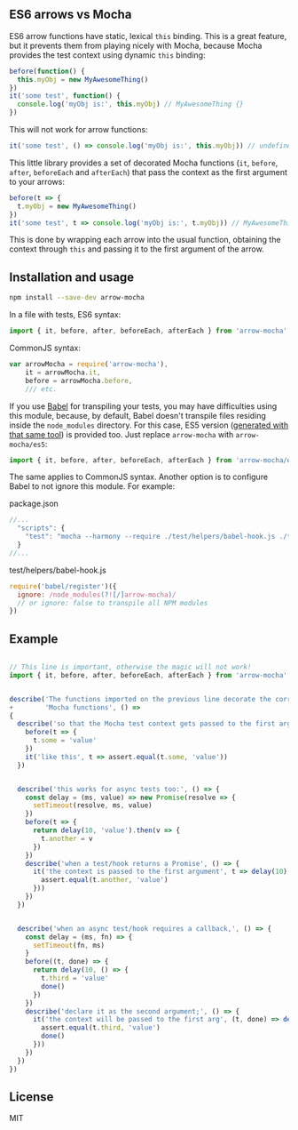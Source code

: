 ## ES6 arrows vs Mocha

ES6 arrow functions have static, lexical `this` binding. This is a great
feature, but it prevents them from playing nicely with Mocha, because
Mocha provides the test context using dynamic `this` binding:

```js
before(function() {
  this.myObj = new MyAwesomeThing()
})
it('some test', function() {
  console.log('myObj is:', this.myObj) // MyAwesomeThing {}
})
```

This will not work for arrow functions:

```js
it('some test', () => console.log('myObj is:', this.myObj)) // undefined, `this` points to the global object
```

This little library provides a set of decorated Mocha functions (`it`,
`before`, `after`, `beforeEach` and `afterEach`) that pass the context
as the first argument to your arrows:

```js
before(t => {
  t.myObj = new MyAwesomeThing()
})
it('some test', t => console.log('myObj is:', t.myObj)) // MyAwesomeThing {}
```

This is done by wrapping each arrow into the usual function, obtaining the
context through `this` and passing it to the first argument of the arrow.

## Installation and usage

```bash
npm install --save-dev arrow-mocha
```

In a file with tests, ES6 syntax:

```js
import { it, before, after, beforeEach, afterEach } from 'arrow-mocha'
```

CommonJS syntax:

```js
var arrowMocha = require('arrow-mocha'),
    it = arrowMocha.it,
    before = arrowMocha.before,
    /// etc.
```

If you use [Babel](http://babeljs.io) for transpiling your tests, you may have
difficulties using this module, because, by default, Babel doesn't transpile
files residing inside the `node_modules` directory. For this case, ES5 version
([generated with that same tool](https://github.com/skozin/arrow-mocha/blob/master/package.json#L8))
is provided too. Just replace `arrow-mocha` with `arrow-mocha/es5`:

```js
import { it, before, after, beforeEach, afterEach } from 'arrow-mocha/es5'
```

The same applies to CommonJS syntax. Another option is to configure Babel
to not ignore this module. For example:

package.json

```js
//...
  "scripts": {
    "test": "mocha --harmony --require ./test/helpers/babel-hook.js ./test"
  }
//...
```

test/helpers/babel-hook.js

```js
require('babel/register')({
  ignore: /node_modules(?![/]arrow-mocha)/
  // or ignore: false to transpile all NPM modules
})
```


## Example

```js

// This line is important, otherwise the magic will not work!
import { it, before, after, beforeEach, afterEach } from 'arrow-mocha'


describe('The functions imported on the previous line decorate the corresponding '
+        'Mocha functions', () =>
{
  describe('so that the Mocha test context gets passed to the first argument', () => {
    before(t => {
      t.some = 'value'
    })
    it('like this', t => assert.equal(t.some, 'value'))
  })


  describe('this works for async tests too:', () => {
    const delay = (ms, value) => new Promise(resolve => {
      setTimeout(resolve, ms, value)
    })
    before(t => {
      return delay(10, 'value').then(v => {
        t.another = v
      })
    })
    describe('when a test/hook returns a Promise', () => {
      it('the context is passed to the first argument', t => delay(10).then(() => {
        assert.equal(t.another, 'value')
      }))
    })
  })


  describe('when an async test/hook requires a callback,', () => {
    const delay = (ms, fn) => {
      setTimeout(fn, ms)
    }
    before((t, done) => {
      return delay(10, () => {
        t.third = 'value'
        done()
      })
    })
    describe('declare it as the second argument;', () => {
      it('the context will be passed to the first arg', (t, done) => delay(10, () => {
        assert.equal(t.third, 'value')
        done()
      }))
    })
  })
})
```

## License

MIT
